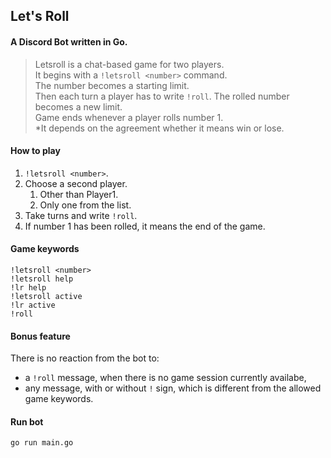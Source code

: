 ## Let's Roll
#### A Discord Bot written in Go.

> Letsroll is a chat-based game for two players.  
It begins with a ```!letsroll <number>``` command.  
The number becomes a starting limit.  
Then each turn a player has to write ```!roll```. 
The rolled number becomes a new limit.  
Game ends whenever a player rolls number 1.  
*It depends on the agreement whether it means win or lose.

#### How to play
1. ```!letsroll <number>```.
2. Choose a second player.
    1. Other than Player1.
    2. Only one from the list.
3. Take turns and write ```!roll```.
4. If number 1 has been rolled, it means the end of the game.

#### Game keywords
```
!letsroll <number>
!letsroll help  
!lr help  
!letsroll active  
!lr active  
!roll
```

#### Bonus feature
There is no reaction from the bot to:  
- a ```!roll``` message, when there is no game session currently availabe,  
- any message, with or without ```!``` sign, which is different from the allowed game keywords.

#### Run bot
```sh
go run main.go
```
